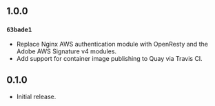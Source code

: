 ## 1.0.0

### `63bade1`

- Replace Nginx AWS authentication module with OpenResty and the
  Adobe AWS Signature v4 modules.
- Add support for container image publishing to Quay via Travis CI.

## 0.1.0

- Initial release.
